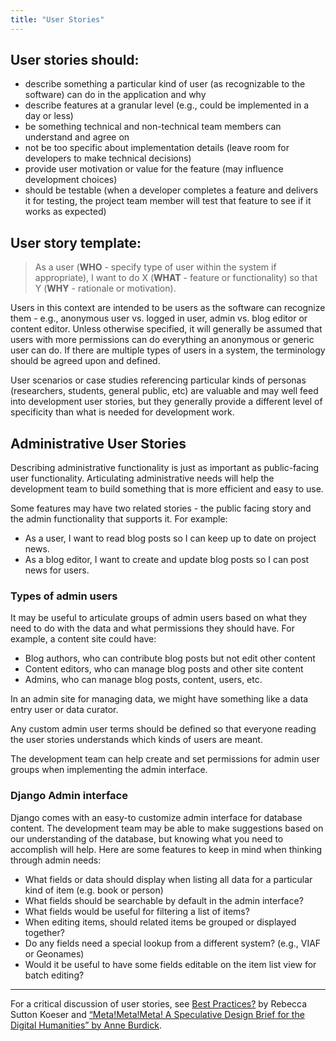 ```yaml
---
title: "User Stories"
---
```


## User stories should:

- describe something a particular kind of user (as recognizable to the software) can do in the application and why
- describe features at a granular level (e.g., could be implemented in a day or less)
- be something technical and non-technical team members can understand and agree on
- not be too specific about implementation details (leave room for developers to make technical decisions)
- provide user motivation or value for the feature (may influence development choices)
- should be testable (when a developer completes a feature and delivers it for testing, the project team member will test that feature to see if it works as expected)

## User story template:

> As a user (**WHO** - specify type of user within the system if appropriate), I want to do X (**WHAT** - feature or functionality) so that Y (**WHY** - rationale or motivation).

Users in this context are intended to be users as the software can recognize them - e.g., anonymous user vs. logged in user, admin vs. blog editor or content editor.  Unless otherwise specified, it will generally be assumed that users with more permissions can do everything an anonymous or generic user can do.  If there are multiple types of users in a system, the terminology should be agreed upon and defined.

User scenarios or case studies referencing particular kinds of personas (researchers, students, general public, etc) are valuable and may well feed into development user stories, but they generally provide a different level of specificity than what is needed for development work.

## Administrative User Stories

Describing administrative functionality is just as important as public-facing user functionality.  Articulating administrative needs will help the development team to build something that is more efficient and easy to use.

Some features may have two related stories - the public facing story and the admin functionality that supports it.  For example:
- As a user, I want to read blog posts so I can keep up to date on project news.
- As a blog editor, I want to create and update blog posts so I can post news for users.

### Types of admin users

It may be useful to articulate groups of admin users based on what they need to do with the data and what permissions they should have.  For example, a content site could have:
- Blog authors, who can contribute blog posts but not edit other content
- Content editors, who can manage blog posts and other site content
- Admins, who can manage blog posts, content, users, etc.

In an admin site for managing data, we might have something like a data entry user or data curator.

Any custom admin user terms should be defined so that everyone reading the user stories understands which kinds of users are meant.

The development team can help create and set permissions for admin user groups when implementing the admin interface.

### Django Admin interface

Django comes with an easy-to customize admin interface for database content.  The development team may be able to make suggestions based on our understanding of the database, but knowing what you need to accomplish will help.  Here are some features to keep in mind when thinking through admin needs:
- What fields or data should display when listing all data for a particular kind of item (e.g. book or person)
- What fields should be searchable by default in the admin interface?
- What fields would be useful for filtering a list of items?
- When editing items, should related items be grouped or displayed together?
- Do any fields need a special lookup from a different system? (e.g., VIAF or Geonames)
- Would it be useful to have some fields editable on the item list view for batch editing?

* * * 

For a critical discussion of user stories, see [Best Practices?](https://cdh.princeton.edu/updates/2019/07/29/best-practices/) by Rebecca Sutton Koeser and [“Meta!Meta!Meta! A Speculative Design Brief for the Digital Humanities” by Anne Burdick](http://visiblelanguagejournal.com/issue/172).